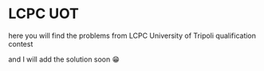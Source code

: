 # LCPC UOT
here you will find the problems from LCPC University of Tripoli qualification contest

and I will add the solution soon 😁
